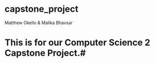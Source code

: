 # capstone_project
Matthew Okello &amp; Malika Bhavsar

# This is for our Computer Science 2 Capstone Project.# 
